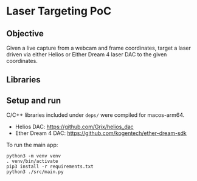 # Laser Targeting PoC

## Objective

Given a live capture from a webcam and frame coordinates, target a laser driven via either Helios or Either Dream 4 laser DAC to the given coordinates.

## Libraries

## Setup and run

C/C++ libraries included under `deps/` were compiled for macos-arm64.

- Helios DAC: https://github.com/Grix/helios_dac
- Ether Dream 4 DAC: https://github.com/kogentech/ether-dream-sdk

To run the main app:

```
python3 -m venv venv
. venv/bin/activate
pip3 install -r requirements.txt
python3 ./src/main.py
```
